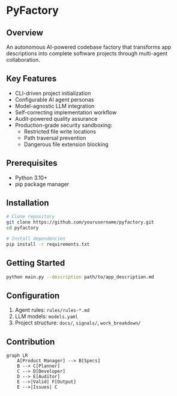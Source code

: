 # PyFactory

## Overview
An autonomous AI-powered codebase factory that transforms app descriptions into complete software projects through multi-agent collaboration.

## Key Features
- CLI-driven project initialization
- Configurable AI agent personas
- Model-agnostic LLM integration
- Self-correcting implementation workflow
- Audit-powered quality assurance
- Production-grade security sandboxing:
  * Restricted file write locations
  * Path traversal prevention
  * Dangerous file extension blocking

## Prerequisites
- Python 3.10+
- pip package manager

## Installation
```bash
# Clone repository
git clone https://github.com/yourusername/pyfactory.git
cd pyfactory

# Install dependencies
pip install -r requirements.txt
```

## Getting Started
```bash
python main.py --description path/to/app_description.md
```

## Configuration
1. Agent rules: `rules/rules-*.md`
2. LLM models: `models.yaml`
3. Project structure: `docs/`, `signals/`, `work_breakdown/`

## Contribution
```mermaid
graph LR
    A[Product Manager] --> B[Specs]
    B --> C[Planner]
    C --> D[Developer]
    D --> E[Auditor]
    E -->|Valid| F[Output]
    E -->|Issues| C